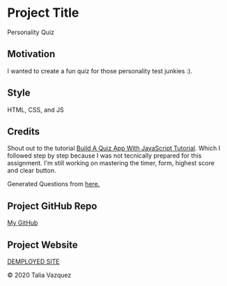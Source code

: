 # Project Title

Personality Quiz


## Motivation

I wanted to create a fun quiz for those personality test junkies :). 

## Style

HTML, CSS, and JS 


## Credits

Shout out to the tutorial <a href="https://youtu.be/riDzcEQbX6k"><bold>Build A Quiz App With JavaScript Tutorial</bold></a>. Which I followed step by step because I was not tecnically prepared for this assignment. I'm still working on mastering the timer, form, highest score and clear button.

Generated Questions from 
<a href="https://www.intheknow.com/2020/07/06/this-4-question-personality-quiz-reveals-what-you-dont-know-about-yourself/"><bold>here.</bold></a>






## Project GitHub Repo

<a href="https://github.com/taliavazquez/Web-APIs.io"><bold>My GitHub</bold></a>


## Project Website

<a href="https://taliavazquez.github.io/Web-APIs.io/"><bold>DEMPLOYED SITE</bold></a>

© 2020 Talia Vazquez
